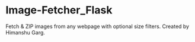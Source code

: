 # Image-Fetcher_Flask
Fetch &amp; ZIP images from any webpage with optional size filters. Created by Himanshu Garg.
